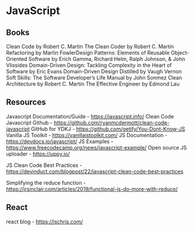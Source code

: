 # JavaScript

## Books

Clean Code by Robert C. Martin
The Clean Coder by Robert C. Martin
Refactoring by Martin FowlerDesign Patterns: Elements of Reusable
Object-Oriented Software by Erich Gamma, Richard Helm, Ralph Johnson, & John Vlissides
Domain-Driven Design: Tackling Complexity in the Heart of Software by Eric Evans
Domain-Driven Design Distilled by Vaugh Vernon
Soft Skills: The Software Developer’s Life Manual by John Sonmez
Clean Architecture by Robert C. Martin
The Effective Engineer by Edmond Lau

## Resources

Javascript Documentation/Guide - <https://javascript.info/>
Clean Code Javascript Github - <https://github.com/ryanmcdermott/clean-code-javascript>
GitHub for YDKJ - <https://github.com/getify/You-Dont-Know-JS>
Vanilla JS Toolkit - <https://vanillajstoolkit.com/>
JS Documentation - <https://devdocs.io/javascript/>
JS Examples - <https://www.freecodecamp.org/news/javascript-example/>
Open source JS uploader - <https://uppy.io/>

JS Clean Code Best Practices - <https://devinduct.com/blogpost/22/javascript-clean-code-best-practices>

Simplifying the reduce function - <https://jrsinclair.com/articles/2019/functional-js-do-more-with-reduce/>

## React

react blog - <https://jschris.com/>
